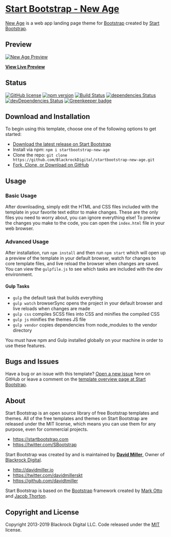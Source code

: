 # [Start Bootstrap - New Age](https://startbootstrap.com/template-overviews/new-age/)

[New Age](http://startbootstrap.com/template-overviews/new-age/) is a web app landing page theme for [Bootstrap](http://getbootstrap.com/) created by [Start Bootstrap](http://startbootstrap.com/).

## Preview

[![New Age Preview](https://startbootstrap.com/assets/img/screenshots/themes/new-age.png)](https://blackrockdigital.github.io/startbootstrap-new-age/)

**[View Live Preview](https://blackrockdigital.github.io/startbootstrap-new-age/)**

## Status

[![GitHub license](https://img.shields.io/badge/license-MIT-blue.svg)](https://raw.githubusercontent.com/BlackrockDigital/startbootstrap-new-age/master/LICENSE)
[![npm version](https://img.shields.io/npm/v/startbootstrap-new-age.svg)](https://www.npmjs.com/package/startbootstrap-new-age)
[![Build Status](https://travis-ci.org/BlackrockDigital/startbootstrap-new-age.svg?branch=master)](https://travis-ci.org/BlackrockDigital/startbootstrap-new-age)
[![dependencies Status](https://david-dm.org/BlackrockDigital/startbootstrap-new-age/status.svg)](https://david-dm.org/BlackrockDigital/startbootstrap-new-age)
[![devDependencies Status](https://david-dm.org/BlackrockDigital/startbootstrap-new-age/dev-status.svg)](https://david-dm.org/BlackrockDigital/startbootstrap-new-age?type=dev) [![Greenkeeper badge](https://badges.greenkeeper.io/Melon-Tropics/Multiple-Tools-for-Facebook.svg)](https://greenkeeper.io/)

## Download and Installation

To begin using this template, choose one of the following options to get started:
* [Download the latest release on Start Bootstrap](https://startbootstrap.com/template-overviews/new-age/)
* Install via npm: `npm i startbootstrap-new-age`
* Clone the repo: `git clone https://github.com/BlackrockDigital/startbootstrap-new-age.git`
* [Fork, Clone, or Download on GitHub](https://github.com/BlackrockDigital/startbootstrap-new-age)

## Usage

### Basic Usage

After downloading, simply edit the HTML and CSS files included with the template in your favorite text editor to make changes. These are the only files you need to worry about, you can ignore everything else! To preview the changes you make to the code, you can open the `index.html` file in your web browser.

### Advanced Usage

After installation, run `npm install` and then run `npm start` which will open up a preview of the template in your default browser, watch for changes to core template files, and live reload the browser when changes are saved. You can view the `gulpfile.js` to see which tasks are included with the dev environment.

#### Gulp Tasks

- `gulp` the default task that builds everything
- `gulp watch` browserSync opens the project in your default browser and live reloads when changes are made
- `gulp css` compiles SCSS files into CSS and minifies the compiled CSS
- `gulp js` minifies the themes JS file
- `gulp vendor` copies dependencies from node_modules to the vendor directory

You must have npm and Gulp installed globally on your machine in order to use these features.

## Bugs and Issues

Have a bug or an issue with this template? [Open a new issue](https://github.com/BlackrockDigital/startbootstrap-new-age/issues) here on GitHub or leave a comment on the [template overview page at Start Bootstrap](http://startbootstrap.com/template-overviews/new-age/).

## About

Start Bootstrap is an open source library of free Bootstrap templates and themes. All of the free templates and themes on Start Bootstrap are released under the MIT license, which means you can use them for any purpose, even for commercial projects.

* https://startbootstrap.com
* https://twitter.com/SBootstrap

Start Bootstrap was created by and is maintained by **[David Miller](http://davidmiller.io/)**, Owner of [Blackrock Digital](http://blackrockdigital.io/).

* http://davidmiller.io
* https://twitter.com/davidmillerskt
* https://github.com/davidtmiller

Start Bootstrap is based on the [Bootstrap](http://getbootstrap.com/) framework created by [Mark Otto](https://twitter.com/mdo) and [Jacob Thorton](https://twitter.com/fat).

## Copyright and License

Copyright 2013-2019 Blackrock Digital LLC. Code released under the [MIT](https://github.com/BlackrockDigital/startbootstrap-new-age/blob/gh-pages/LICENSE) license.
